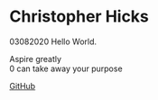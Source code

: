 <script type="text/javascript" src="script.js"></script><link rel="stylesheet" type="text/css" href="style.css">

# Christopher Hicks
03082020
Hello World.  

Aspire greatly  
0 can take away your purpose

[GitHub](https://github.com/spudunk)  
